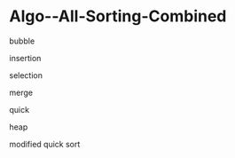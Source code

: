 # Algo--All-Sorting-Combined

bubble

insertion

selection

merge

quick

heap

modified quick sort 
